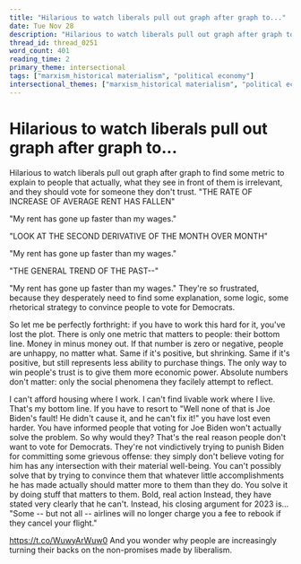 ```yaml
---
title: "Hilarious to watch liberals pull out graph after graph to..."
date: Tue Nov 28
description: "Hilarious to watch liberals pull out graph after graph to find some metric to explain to people that actually, what they see in front of them is irrelevant,..."
thread_id: thread_0251
word_count: 401
reading_time: 2
primary_theme: intersectional
tags: ["marxism_historical materialism", "political economy"]
intersectional_themes: ["marxism_historical materialism", "political economy"]
---
```


# Hilarious to watch liberals pull out graph after graph to...

Hilarious to watch liberals pull out graph after graph to find some metric to explain to people that actually, what they see in front of them is irrelevant, and they should vote for someone they don't trust. "THE RATE OF INCREASE OF AVERAGE RENT HAS FALLEN"

"My rent has gone up faster than my wages."

"LOOK AT THE SECOND DERIVATIVE OF THE MONTH OVER MONTH"

"My rent has gone up faster than my wages."

"THE GENERAL TREND OF THE PAST--"

"My rent has gone up faster than my wages." They're so frustrated, because they desperately need to find some explanation, some logic, some rhetorical strategy to convince people to vote for Democrats.

So let me be perfectly forthright: if you have to work this hard for it, you've lost the plot. There is only one metric that matters to people: their bottom line. Money in minus money out. If that number is zero or negative, people are unhappy, no matter what. Same if it's positive, but shrinking. Same if it's positive, but still represents less ability to purchase things. The only way to win people's trust is to give them more economic power. Absolute numbers don't matter: only the social phenomena they facilely attempt to reflect.

I can't afford housing where I work. I can't find livable work where I live. That's my bottom line. If you have to resort to "Well none of that is Joe Biden's fault! He didn't cause it, and he can't fix it!" you have lost even harder. You have informed people that voting for Joe Biden won't actually solve the problem. So why would they? That's the real reason people don't want to vote for Democrats. They're not vindictively trying to punish Biden for committing some grievous offense: they simply don't believe voting for him has any intersection with their material well-being. You can't possibly solve that by trying to convince them that whatever little accomplishments he has made actually should matter more to them than they do. You solve it by doing stuff that matters to them. Bold, real action Instead, they have stated very clearly that he can't. Instead, his closing argument for 2023 is... "Some -- but not all -- airlines will no longer charge you a fee to rebook if they cancel your flight."

https://t.co/WuwyArWuw0 And you wonder why people are increasingly turning their backs on the non-promises made by liberalism.